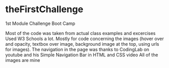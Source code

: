 # theFirstChallenge
1st Module Challenge Boot Camp

Most of the code was taken from actual class examples and excercises
Used W3 Schools a lot. Mostly for code concerning the images (hover over and opacity, textbox over image, background image at the top, using urls for images).
The navigation in the page was thanks to CodingLab on youtube and his Simple Navigation Bar in HTML and CSS video
All of the images are mine
